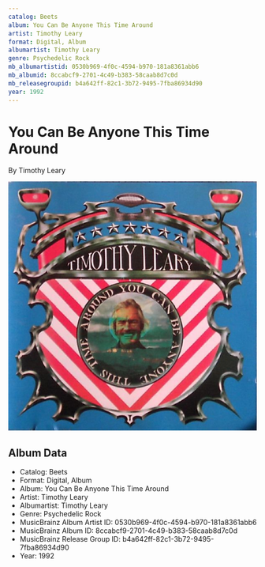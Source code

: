```yaml
---
catalog: Beets
album: You Can Be Anyone This Time Around
artist: Timothy Leary
format: Digital, Album
albumartist: Timothy Leary
genre: Psychedelic Rock
mb_albumartistid: 0530b969-4f0c-4594-b970-181a8361abb6
mb_albumid: 8ccabcf9-2701-4c49-b383-58caab8d7c0d
mb_releasegroupid: b4a642ff-82c1-3b72-9495-7fba86934d90
year: 1992
---
```


# You Can Be Anyone This Time Around

By Timothy Leary

![](../../assets/beetscovers/Timothy_Leary-You_Can_Be_Anyone_This_Time_Around.jpg)

## Album Data

- Catalog: Beets
- Format: Digital, Album
- Album: You Can Be Anyone This Time Around
- Artist: Timothy Leary
- Albumartist: Timothy Leary
- Genre: Psychedelic Rock
- MusicBrainz Album Artist ID: 0530b969-4f0c-4594-b970-181a8361abb6
- MusicBrainz Album ID: 8ccabcf9-2701-4c49-b383-58caab8d7c0d
- MusicBrainz Release Group ID: b4a642ff-82c1-3b72-9495-7fba86934d90
- Year: 1992

